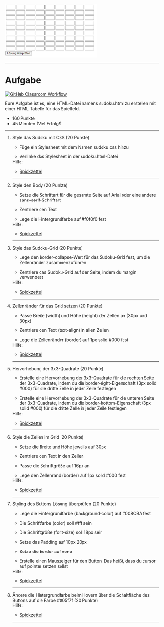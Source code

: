 <img src="sudoku.png" alt="Eure Aufgabe ist es, eine HTML-Datei namens sudoku.html zu erstellen mit einer HTML Tabelle für das Spielfeld." width="300"/>

---
# Aufgabe
[![GitHub Classroom Workflow](https://github.com/helsoc7/css-sudoku/actions/workflows/classroom.yml/badge.svg)](https://github.com/helsoc7/css-sudoku/actions/workflows/classroom.yml) 

Eure Aufgabe ist es, eine HTML-Datei namens sudoku.html zu erstellen mit einer HTML Tabelle für das Spielfeld.
* 160 Punkte
* 45 Minuten (Viel Erfolg!)

---
<ol>
<li> Style das Sudoku mit CSS (20 Punkte)</li>
<ul><li> Füge ein Stylesheet mit dem Namen sudoku.css hinzu</li></ul>
<ul><li> Verlinke das Stylesheet in der sudoku.html-Datei</li></ul>
Hilfe: 
<ul><li><a href="https://www.w3schools.com/css/css_howto.asp">Spickzettel</a></li></ul> 

---
<li> Style den Body (20 Punkte)</li>
<ul><li> Setze die Schriftart für die gesamte Seite auf Arial oder eine andere sans-serif-Schriftart</li></ul>
<ul><li> Zentriere den Text</li></ul>
<ul><li> Lege die Hintergrundfarbe auf #f0f0f0 fest</li></ul>
Hilfe: 
<ul><li><a href="">Spickzettel</a></li></ul> 

---
<li> Style das Sudoku-Grid (20 Punkte)</li>
<ul><li> Lege den border-collapse-Wert für das Sudoku-Grid fest, um die Zellenränder zusammenzuführen</li></ul>
<ul><li> Zentriere das Sudoku-Grid auf der Seite, indem du margin verwendest</li></ul>
Hilfe: 
<ul><li><a href="https://www.w3schools.com/css/css_howto.asp">Spickzettel</a></li></ul> 

---
<li> Zellenränder für das Grid setzen (20 Punkte)</li>
<ul><li> Passe Breite (width) und Höhe (height) der Zellen an (30px und 30px)</li></ul>
<ul><li> Zentriere den Text (text-align) in allen Zellen</li></ul>
<ul><li> Lege die Zellenränder (border) auf 1px solid #000 fest</li></ul>
Hilfe: 
<ul><li><a href="https://www.w3schools.com/css/css_howto.asp">Spickzettel</a></li></ul> 

---
<li> Hervorhebung der 3x3-Quadrate (20 Punkte)</li>
<ul><li> Erstelle eine Hervorhebung der 3x3-Quadrate für die rechten Seite der 3x3-Quadrate, indem du die border-right-Eigenschaft (3px solid #000) für die dritte Zelle in jeder Zeile festlegen</li></ul>
<ul><li> Erstelle eine Hervorhebung der 3x3-Quadrate für die unteren Seite der 3x3-Quadrate, indem du die border-bottom-Eigenschaft (3px solid #000) für die dritte Zelle in jeder Zeile festlegen</li></ul>
Hilfe: 
<ul><li><a href="https://www.w3schools.com/css/css_howto.asp">Spickzettel</a></li></ul> 

---
<li> Style die Zellen im Grid (20 Punkte)</li>
<ul><li> Setze die Breite und Höhe jeweils auf 30px</li></ul>
<ul><li> Zentriere den Text in den Zellen</li></ul>
<ul><li> Passe die Schriftgröße auf 16px an</li></ul>
<ul><li> Lege  den Zellenrand (border) auf 1px solid #000 fest</li></ul>
Hilfe: 
<ul><li><a href="https://www.w3schools.com/css/css_howto.asp">Spickzettel</a></li></ul> 

---
<li> Styling des Buttons Lösung überprüfen (20 Punkte)</li>
<ul><li> Lege die Hintergrundfarbe (background-color) auf #008CBA fest</li></ul>
<ul><li> Die Schriftfarbe (color) soll #fff sein</li></ul>
<ul><li> Die Schriftgröße (font-size) soll 18px sein</li></ul>
<ul><li> Setze das Padding auf 10px 20px</li></ul>
<ul><li> Setze die border auf none</li></ul>
<ul><li> Erstelle einen Mauszeiger für den Button. Das heißt, dass du cursor auf pointer setzen sollst</li></ul>
Hilfe: 
<ul><li><a href="https://www.w3schools.com/css/css_howto.asp">Spickzettel</a></li></ul> 

---
<li> Ändere die Hintergrundfarbe beim Hovern über die Schaltfläche des Buttons auf die Farbe #005f7f (20 Punkte)</li>
Hilfe: 
<ul><li><a href="https://www.w3schools.com/css/css_howto.asp">Spickzettel</a></li></ul> 

---
</ol>
